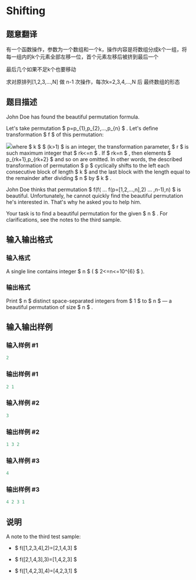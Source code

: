# Shifting

## 题意翻译

有一个函数操作，参数为一个数组和一个k，操作内容是将数组分成k个一组，将每一组内的k个元素全部左移一位，首个元素左移后被挤到最后一个

最后几个如果不足k个也要移动

求对原排列[1,2,3,…,N] 做 n-1 次操作，每次k=2,3,4,…,N 后 最终数组的形态

## 题目描述

John Doe has found the beautiful permutation formula.

Let's take permutation $ p=p_{1},p_{2},...,p_{n} $ . Let's define transformation $ f $ of this permutation:

![](https://cdn.luogu.com.cn/upload/vjudge_pic/CF286B/25e74201607d55d0e22ffd7930ca53b5830fbc7a.png)where $ k $ $ (k&gt;1) $ is an integer, the transformation parameter, $ r $ is such maximum integer that $ rk<=n $ . If $ rk=n $ , then elements $ p_{rk+1},p_{rk+2} $ and so on are omitted. In other words, the described transformation of permutation $ p $ cyclically shifts to the left each consecutive block of length $ k $ and the last block with the length equal to the remainder after dividing $ n $ by $ k $ .

John Doe thinks that permutation $ f(f( ... f(p=[1,2,...,n],2) ... ,n-1),n) $ is beautiful. Unfortunately, he cannot quickly find the beautiful permutation he's interested in. That's why he asked you to help him.

Your task is to find a beautiful permutation for the given $ n $ . For clarifications, see the notes to the third sample.

## 输入输出格式

### 输入格式

A single line contains integer $ n $ ( $ 2<=n<=10^{6} $ ).

### 输出格式

Print $ n $ distinct space-separated integers from $ 1 $ to $ n $ — a beautiful permutation of size $ n $ .

## 输入输出样例

### 输入样例 #1

```cpp
2

```
### 输出样例 #1

```cpp
2 1 

```
### 输入样例 #2

```cpp
3

```
### 输出样例 #2

```cpp
1 3 2 

```
### 输入样例 #3

```cpp
4

```
### 输出样例 #3

```cpp
4 2 3 1 

```
## 说明

A note to the third test sample:

- $ f([1,2,3,4],2)=[2,1,4,3] $

- $ f([2,1,4,3],3)=[1,4,2,3] $

- $ f([1,4,2,3],4)=[4,2,3,1] $


